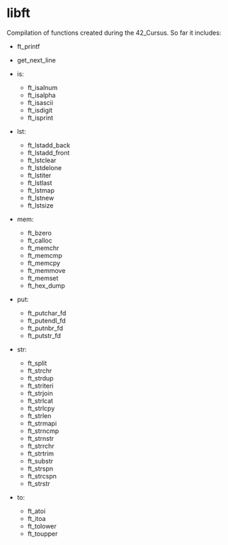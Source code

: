 # libft
Compilation of functions created during the 42_Cursus. So far it includes:

- ft_printf
- get_next_line

- is:
  - ft_isalnum
  - ft_isalpha
  - ft_isascii
  - ft_isdigit
  - ft_isprint

- lst:
  - ft_lstadd_back
  - ft_lstadd_front
  - ft_lstclear
  - ft_lstdelone
  - ft_lstiter
  - ft_lstlast
  - ft_lstmap
  - ft_lstnew
  - ft_lstsize

- mem:
  - ft_bzero
  - ft_calloc
  - ft_memchr
  - ft_memcmp
  - ft_memcpy
  - ft_memmove
  - ft_memset
  - ft_hex_dump

- put:
  - ft_putchar_fd
  - ft_putendl_fd
  - ft_putnbr_fd
  - ft_putstr_fd

- str:
  - ft_split
  - ft_strchr
  - ft_strdup
  - ft_striteri
  - ft_strjoin
  - ft_strlcat
  - ft_strlcpy
  - ft_strlen
  - ft_strmapi
  - ft_strncmp
  - ft_strnstr
  - ft_strrchr
  - ft_strtrim
  - ft_substr
  - ft_strspn
  - ft_strcspn
  - ft_strstr

- to:
  - ft_atoi
  - ft_itoa
  - ft_tolower
  - ft_toupper

